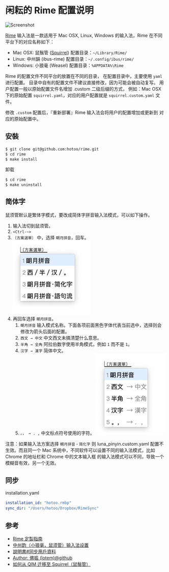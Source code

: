 
# 闲耘的 Rime 配置说明

![Screenshot](./screenshot.png)

[Rime](https://github.com/rime) 输入法是一款适用于 Mac OSX, Linux,
Windows 的输入法，Rime 在不同平台下的对应名称如下：

* Mac OSX: 鼠鬚管 ([Squirrel](https://github.com/rime/squirrel))
    配置目录：`~/Library/Rime/`
* Linux: 中州韻 (ibus-rime)
    配置目录：`~/.config/ibus/rime/`
* Windows: 小狼毫 (Weasel)
    配置目录：`%APPDATA%\Rime`

Rime 的配置文件不同平台的放置在不同的目录，
在配置目录中，主要使用 `yaml` 进行配置。
目录中自有的配置文件不建议直接修改，因为可能会被自动复写。
用户配置一般以原始配置文件名增加 .custom 二级后缀的方式，
例如：Mac OSX 下的原始配置 `squirrel.yaml`，对应的用户配置就是
`squirrel.custom.yaml` 文件。

修改 `.custom` 配置后，『重新部署』Rime 输入法会将用户的配置增加或更新到
对应的原始配置中。

## 安裝

```
$ git clone git@github.com:hotoo/rime.git
$ cd rime
$ make install
```

卸载

```
$ cd rime
$ make uninstall
```

## 简体字

鼠须管默认是繁体字模式，要改成简体字拼音输入法模式，可以如下操作。

1. 输入法切到鼠须管。
2. `<Ctrl-~>`
3. `〔方案選單〕` 中，选择 `朙月拼音`，回车。
  ![Image](assets/1562039459-6362.png)
4. 再回车选择 `朙月拼音`。
   1. `朙月拼音` 输入模式名称。下面各项前面黑色字体代表当前选中，选择则会修改为箭头后面的配置。
   2. `西文 → 中文` 中文西文未搞清楚什么意思。
   3. `半角 → 全角` 阿拉伯数字使用半角模式，例如 `1` 而不是 `1`。
   4. `汉字 → 漢字` 简体中文。
   5. `。， → . ,` 中文标点符号使用的字符。
  ![Image](assets/1562039503-9756.png)

注意：如果输入法方案选择 `朙月拼音・简化字` 则 luna_pinyin.custom.yaml 配置不生效。而且同一个
Mac 系统中，不同软件可以设置不同的输入法模式，比如 Chrome 的地址栏和 Chrome 中的文本输入框
的输入法模式可以不同，导致一个模糊音有效，另一个无效。

## 同步

installation.yaml

```yaml
installation_id: "hotoo.rmbp"
sync_dir: "/Users/hotoo/Dropbox/RimeSync"
```

## 参考
* [Rime 定製指南](http://code.google.com/p/rimeime/wiki/CustomizationGuide)
* [中州韵（小狼毫，鼠须管）输入法设置](http://blog.yesmryang.net/rime-setting/)
* [說明書#同步用戶資料](https://code.google.com/p/rimeime/wiki/UserGuide#同步用戶資料)
* [Author: 佛振 (lotem)@github](https://github.com/lotem)
* [如何从 QIM 迁移至 Squirrel（鼠鬚管）](http://cocoabob.net/?p=919)
